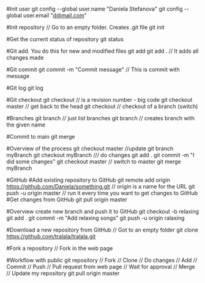 #Init user
git config --global user.name "Daniela Stefanova"
git config --global user.email "d@mail.com"

#Init repository
// Go to an empty folder. Creates .git file
git init

#Get the current status of repository
git status

#Git add. You do this for new and modified files
git add
git add .  // It adds all changes made

#Git commit
git commit -m "Commit message"  // This is commit with message

#Git log
git log

#Git checkout
git checkout <commit-hash>  // <commit-hash> is a revision number - big code
git checkout master  // get back to the head
git checkout <branch-name>   // checkout of a branch (switch)

#Branches
git branch  // just list branches
git branch <branch-name> // creates branch with the given name

#Commit to main
git merge <branch-name>

#Overview of the process
git checkout master  //update
git branch myBranch
git checkout myBranch
/// do changes
git add .
git commit -m "I did some changes"
git checkout master  // switch to master
git merge myBranch

#GitHub
#Add existing repository to GitHub
git remote add origin https://github.com/Daniela/something.git  // origin is a name for the URL
git push -u origin master   // run it every time you want to get changes to GitHub
#Get changes from GitHub
git pull origin master

#Overview create new branch and push it to GitHub
git checkout -b relaxing
git add .
git commit -m "Add relaxing songs"
git push -u origin ralaxing

#Download a new repository from GitHub
// Got to an empty folder
git clone https://github.com/tralala/tralala.git

#Fork a repository
// Fork in the web page

#Workflow with public git repository
// Fork
// Clone
// Do changes
// Add
// Commit
// Push
// Pull request  from web page
// Wait for approval
// Merge
// Update my repository
git pull origin master
